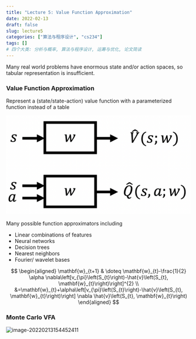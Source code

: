 ```yaml
---
title: "Lecture 5: Value Function Approximation"
date: 2022-02-13
draft: false
slug: lecture5
categories: ["算法与程序设计", "cs234"]
tags: []
# 四个大类: 分析与概率, 算法与程序设计, 运筹与优化, 论文简读
---
```



Many real world problems have enormous state and/or action spaces, so tabular representation is insufficient.


### Value Function Approximation

Represent a (state/state-action) value function with a parameterized function instead of a table

<img src="../figures/lecture5/image-20220212205318557.png" alt="image-20220212205318557" style="zoom:50%;" />





Many possible function approximators including

- Linear combinations of features
- Neural networks
- Decision trees
- Nearest neighbors
- Fourier/ wavelet bases






$$
\begin{aligned}
\mathbf{w}_{t+1} & \doteq \mathbf{w}_{t}-\frac{1}{2} \alpha \nabla\left[v_{\pi}\left(S_{t}\right)-\hat{v}\left(S_{t}, \mathbf{w}_{t}\right)\right]^{2} \\
&=\mathbf{w}_{t}+\alpha\left[v_{\pi}\left(S_{t}\right)-\hat{v}\left(S_{t}, \mathbf{w}_{t}\right)\right] \nabla \hat{v}\left(S_{t}, \mathbf{w}_{t}\right)
\end{aligned}
$$






### Monte Carlo VFA



![image-20220213154452411](../figures/lecture5/image-20220213154452411.png)

